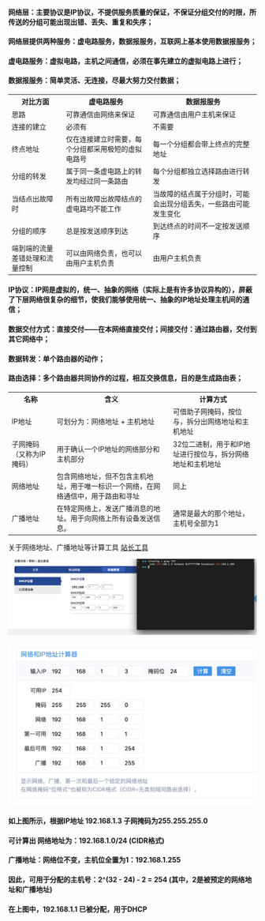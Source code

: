#### 网络层：主要协议是IP协议，不提供服务质量的保证，不保证分组交付的时限，所传送的分组可能出现出错、丢失、重复和失序；
#### 网络层提供两种服务：虚电路服务，数据报服务，互联网上基本使用数据报服务；
#### 虚电路服务：虚拟电路，主机之间通信，必须在事先建立的虚拟电路上进行；
#### 数据报服务：简单灵活、无连接，尽最大努力交付数据；
<table>
    <th>对比方面</th>
    <th>虚电路服务</th>
    <th>数据报服务</th>
    <tr>
        <td>思路</td>
        <td>可靠通信由网络来保证</td>
        <td>可靠通信由用户主机来保证</td>
    </tr>
    <tr>
        <td>连接的建立</td>
        <td>必须有</td>
        <td>不需要</td>
    </tr>
    <tr>
        <td>终点地址</td>
        <td>仅在连接建立时需要，每个分组都采用极短的虚拟电路号</td>
        <td>每一个分组都会带上终点的完整地址</td>
    </tr>
    <tr>
        <td>分组的转发</td>
        <td>属于同一条虚电路上的转发均经过同一条路由</td>
        <td>每个分组都独立选择路由进行转发</td>
    </tr>
    <tr>
        <td>当结点出故障时</td>
        <td>所有出故障出故障结点的虚电路均不能工作</td>
        <td>当故障的结点属于分组时，可能会出现分组丢失，一些路由可能发生变化</td>
    </tr>
    <tr>
        <td>分组的顺序</td>
        <td>总是按发送顺序到达</td>
        <td>到达终点的时间不一定按发送顺序</td>
    </tr>
    <tr>
        <td>端到端的流量差错处理和流量控制</td>
        <td>可以由网络负责，也可以由用户主机负责</td>
        <td>由用户主机负责</td>
    </tr>
</table>

#### IP协议：IP网是虚拟的，统一、抽象的网络（实际上是有许多协议异构的），屏蔽了下层网络很复杂的细节，使我们能够使用统一、抽象的IP地址处理主机间的通信；
#### 数据交付方式：直接交付——在本网络直接交付；间接交付：通过路由器，交付到其它网络中；
#### 数据转发：单个路由器的动作；
#### 路由选择：多个路由器共同协作的过程，相互交换信息，目的是生成路由表；

<table>
    <th>名称</th>
    <th>含义</th>
    <th>计算方式</th>
    <tr>
        <td>IP地址</td>
        <td>可划分为：网络地址 + 主机地址</td>
        <td>可借助子网掩码，按位与，拆分出网络地址和主机地址</td>
    </tr>
    <tr>
        <td>子网掩码（又称为IP掩码）</td>
        <td>用于确认一个IP地址的网络部分和主机部分</td>
        <td>32位二进制，用于和IP地址进行按位与，拆分网络地址和主机地址</td>
    </tr>
    <tr>
        <td>网络地址</td>
        <td>包含网络地址，但不包含主机地址，用于唯一标识一个网络，在网络通信中，用于路由和寻址</td>
        <td>同上</td>
    </tr>
    <tr>
        <td>广播地址</td>
        <td>在特定网络上，发送广播消息的地址。用于向网络上所有设备发送信息。</td>
        <td>通常是最大的那个地址，主机号全部为1</td>
    </tr>
</table>

关于网络地址、广播地址等计算工具 [站长工具](https://tool.chinaz.com/tools/subnetmask)

![](../resource/计算机网络/路由器IP地址.png)

![](../resource/计算机网络/IP地址子网掩码计算.png)

#### 如上图所示，根据IP地址 192.168.1.3 子网掩码为255.255.255.0
#### 可计算出 网络地址为：192.168.1.0/24 (CIDR格式)
#### 广播地址：网络位不变，主机位全置为1：192.168.1.255
#### 因此，可用于分配的主机号：2^(32 - 24) - 2 = 254 (其中，2是被预定的网络地址和广播地址)
#### 在上图中，192.168.1.1 已被分配，用于DHCP



